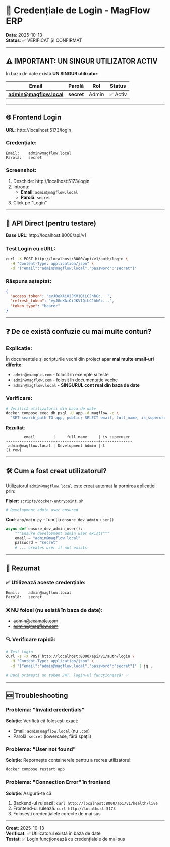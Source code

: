 # 🔐 Credențiale de Login - MagFlow ERP
**Data**: 2025-10-13  
**Status**: ✅ VERIFICAT ȘI CONFIRMAT

---

## ⚠️ IMPORTANT: UN SINGUR UTILIZATOR ACTIV

În baza de date există **UN SINGUR utilizator**:

| Email | Parolă | Rol | Status |
|-------|--------|-----|--------|
| **admin@magflow.local** | **secret** | Admin | ✅ Activ |

---

## 🌐 Frontend Login

**URL**: http://localhost:5173/login

### Credențiale:
```
Email:    admin@magflow.local
Parolă:   secret
```

### Screenshot:
1. Deschide: http://localhost:5173/login
2. Introdu:
   - **Email**: `admin@magflow.local`
   - **Parolă**: `secret`
3. Click pe "Login"

---

## 🔧 API Direct (pentru testare)

**Base URL**: http://localhost:8000/api/v1

### Test Login cu cURL:
```bash
curl -X POST http://localhost:8000/api/v1/auth/login \
  -H "Content-Type: application/json" \
  -d '{"email":"admin@magflow.local","password":"secret"}'
```

### Răspuns așteptat:
```json
{
  "access_token": "eyJ0eXAiOiJKV1QiLCJhbGc...",
  "refresh_token": "eyJ0eXAiOiJKV1QiLCJhbGc...",
  "token_type": "bearer"
}
```

---

## ❓ De ce există confuzie cu mai multe conturi?

### Explicație:
În documentele și scripturile vechi din proiect apar **mai multe email-uri diferite**:
- `admin@example.com` - folosit în exemple și teste
- `admin@magflow.com` - folosit în documentație veche
- `admin@magflow.local` - **SINGURUL cont real din baza de date**

### Verificare:
```bash
# Verifică utilizatorii din baza de date
docker compose exec db psql -U app -d magflow -c \
  "SET search_path TO app, public; SELECT email, full_name, is_superuser FROM users;"
```

**Rezultat**:
```
        email        |     full_name     | is_superuser
---------------------+-------------------+--------------
 admin@magflow.local | Development Admin | t
(1 row)
```

---

## 🛠️ Cum a fost creat utilizatorul?

Utilizatorul `admin@magflow.local` este creat automat la pornirea aplicației prin:

**Fișier**: `scripts/docker-entrypoint.sh`
```bash
# Development admin user ensured
```

**Cod**: `app/main.py` - funcția `ensure_dev_admin_user()`
```python
async def ensure_dev_admin_user():
    """Ensure development admin user exists"""
    email = "admin@magflow.local"
    password = "secret"
    # ... creates user if not exists
```

---

## 📝 Rezumat

### ✅ Utilizează aceste credențiale:
```
Email:    admin@magflow.local
Parolă:   secret
```

### ❌ NU folosi (nu există în baza de date):
- ~~admin@example.com~~
- ~~admin@magflow.com~~

### 🔍 Verificare rapidă:
```bash
# Test login
curl -s -X POST http://localhost:8000/api/v1/auth/login \
  -H "Content-Type: application/json" \
  -d '{"email":"admin@magflow.local","password":"secret"}' | jq .

# Dacă primești un token JWT, login-ul funcționează! ✅
```

---

## 🆘 Troubleshooting

### Problema: "Invalid credentials"
**Soluție**: Verifică că folosești exact:
- Email: `admin@magflow.local` (nu `.com`)
- Parolă: `secret` (lowercase, fără spații)

### Problema: "User not found"
**Soluție**: Repornește containerele pentru a recrea utilizatorul:
```bash
docker compose restart app
```

### Problema: "Connection Error" în frontend
**Soluție**: Asigură-te că:
1. Backend-ul rulează: `curl http://localhost:8000/api/v1/health/live`
2. Frontend-ul rulează: `curl http://localhost:5173`
3. Folosești credențialele corecte de mai sus

---

**Creat**: 2025-10-13  
**Verificat**: ✅ Utilizatorul există în baza de date  
**Testat**: ✅ Login funcționează cu credențialele de mai sus
